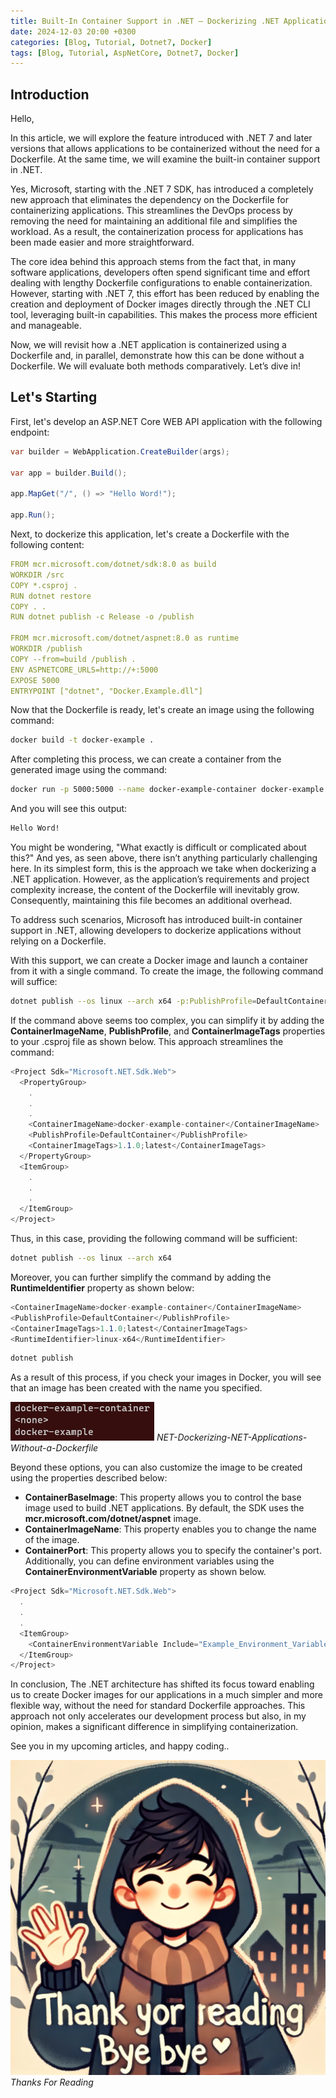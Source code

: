 ```yaml
---
title: Built-In Container Support in .NET – Dockerizing .NET Applications Without a Dockerfile
date: 2024-12-03 20:00 +0300
categories: [Blog, Tutorial, Dotnet7, Docker]
tags: [Blog, Tutorial, AspNetCore, Dotnet7, Docker]
---
```


## Introduction

Hello,

In this article, we will explore the feature introduced with .NET 7 and later versions that allows applications to be containerized without the need for a Dockerfile. At the same time, we will examine the built-in container support in .NET.

Yes, Microsoft, starting with the .NET 7 SDK, has introduced a completely new approach that eliminates the dependency on the Dockerfile for containerizing applications. This streamlines the DevOps process by removing the need for maintaining an additional file and simplifies the workload. As a result, the containerization process for applications has been made easier and more straightforward.

The core idea behind this approach stems from the fact that, in many software applications, developers often spend significant time and effort dealing with lengthy Dockerfile configurations to enable containerization. However, starting with .NET 7, this effort has been reduced by enabling the creation and deployment of Docker images directly through the .NET CLI tool, leveraging built-in capabilities. This makes the process more efficient and manageable.

Now, we will revisit how a .NET application is containerized using a Dockerfile and, in parallel, demonstrate how this can be done without a Dockerfile. We will evaluate both methods comparatively. Let’s dive in!

## Let's Starting
First, let's develop an ASP.NET Core WEB API application with the following endpoint:
```csharp
var builder = WebApplication.CreateBuilder(args);
 
var app = builder.Build();
 
app.MapGet("/", () => "Hello Word!");
 
app.Run();
```

Next, to dockerize this application, let's create a Dockerfile with the following content:
```yml
FROM mcr.microsoft.com/dotnet/sdk:8.0 as build
WORKDIR /src
COPY *.csproj .
RUN dotnet restore
COPY . .
RUN dotnet publish -c Release -o /publish
 
FROM mcr.microsoft.com/dotnet/aspnet:8.0 as runtime
WORKDIR /publish
COPY --from=build /publish .
ENV ASPNETCORE_URLS=http://+:5000
EXPOSE 5000
ENTRYPOINT ["dotnet", "Docker.Example.dll"]
```

Now that the Dockerfile is ready, let's create an image using the following command:
```bash
docker build -t docker-example .
```

After completing this process, we can create a container from the generated image using the command:
```bash
docker run -p 5000:5000 --name docker-example-container docker-example
```

And you will see this output:
```bash
Hello Word!
```

You might be wondering, "What exactly is difficult or complicated about this?" And yes, as seen above, there isn’t anything particularly challenging here. In its simplest form, this is the approach we take when dockerizing a .NET application. However, as the application’s requirements and project complexity increase, the content of the Dockerfile will inevitably grow. Consequently, maintaining this file becomes an additional overhead.

To address such scenarios, Microsoft has introduced built-in container support in .NET, allowing developers to dockerize applications without relying on a Dockerfile.

With this support, we can create a Docker image and launch a container from it with a single command. To create the image, the following command will suffice:
```bash
dotnet publish --os linux --arch x64 -p:PublishProfile=DefaultContainer -p:ContainerImageName=docker-example
```

If the command above seems too complex, you can simplify it by adding the **ContainerImageName**, **PublishProfile**, and **ContainerImageTags** properties to your .csproj file as shown below. This approach streamlines the command:
```csharp
<Project Sdk="Microsoft.NET.Sdk.Web">
  <PropertyGroup>
    .
    .
    .
    <ContainerImageName>docker-example-container</ContainerImageName>
    <PublishProfile>DefaultContainer</PublishProfile>
    <ContainerImageTags>1.1.0;latest</ContainerImageTags>
  </PropertyGroup>
  <ItemGroup>
    .
    .
    .
  </ItemGroup>
</Project>
```

Thus, in this case, providing the following command will be sufficient:
```bash
dotnet publish --os linux --arch x64
```

Moreover, you can further simplify the command by adding the **RuntimeIdentifier** property as shown below:
```csharp
<ContainerImageName>docker-example-container</ContainerImageName>
<PublishProfile>DefaultContainer</PublishProfile>
<ContainerImageTags>1.1.0;latest</ContainerImageTags>
<RuntimeIdentifier>linux-x64</RuntimeIdentifier>
```

```bash
dotnet publish
```
As a result of this process, if you check your images in Docker, you will see that an image has been created with the name you specified.

![Desktop View](/assets/img/posts/Built-In-Container-Support-in-NET-Dockerizing-NET-Applications-Without-a-Dockerfile-1.png)
_NET-Dockerizing-NET-Applications-Without-a-Dockerfile_

Beyond these options, you can also customize the image to be created using the properties described below:
* **ContainerBaseImage**: This property allows you to control the base image used to build .NET applications. By default, the SDK uses the **mcr.microsoft.com/dotnet/aspnet** image.
* **ContainerImageName**: This property enables you to change the name of the image.
* **ContainerPort**: This property allows you to specify the container's port.
Additionally, you can define environment variables using the **ContainerEnvironmentVariable** property as shown below.

```csharp
<Project Sdk="Microsoft.NET.Sdk.Web">
  .
  .
  .
  <ItemGroup>
    <ContainerEnvironmentVariable Include="Example_Environment_Variable" Value="Trace" />
  </ItemGroup>
</Project>
```

In conclusion,
The .NET architecture has shifted its focus toward enabling us to create Docker images for our applications in a much simpler and more flexible way, without the need for standard Dockerfile approaches. This approach not only accelerates our development process but also, in my opinion, makes a significant difference in simplifying containerization.

See you in my upcoming articles, and happy coding..

![Desktop View](/assets/img/posts/thanks-for-reading.webp)
_Thanks For Reading_